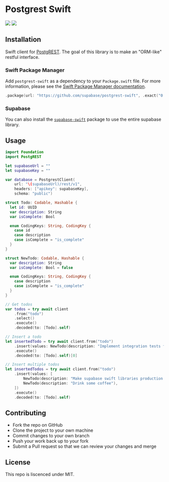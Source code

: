 # Postgrest Swift
[![](https://img.shields.io/endpoint?url=https%3A%2F%2Fswiftpackageindex.com%2Fapi%2Fpackages%2Fsupabase-community%2Fpostgrest-swift%2Fbadge%3Ftype%3Dswift-versions)](https://swiftpackageindex.com/supabase-community/postgrest-swift)
[![](https://img.shields.io/endpoint?url=https%3A%2F%2Fswiftpackageindex.com%2Fapi%2Fpackages%2Fsupabase-community%2Fpostgrest-swift%2Fbadge%3Ftype%3Dplatforms)](https://swiftpackageindex.com/supabase-community/postgrest-swift)

## Installation

Swift client for [PostgREST](https://postgrest.org). The goal of this library is to make an "ORM-like" restful interface. 

### Swift Package Manager

Add `postgrest-swift` as a dependency to your `Package.swift` file. For more information, please see the [Swift Package Manager documentation](https://github.com/apple/swift-package-manager/tree/master/Documentation).

```swift
.package(url: "https://github.com/supabase/postgrest-swift", .exact("0.0.2"))
```

### Supabase

You can also install the [ `supabase-swift`](https://github.com/supabase/supabase-swift) package to use the entire supabase library.

## Usage

```swift
import Foundation
import PostgREST

let supabaseUrl = ""
let supabaseKey = ""

var database = PostgrestClient(
    url: "\(supabaseUrl)/rest/v1",
    headers: ["apikey": supabaseKey],
    schema: "public")

struct Todo: Codable, Hashable {
  let id: UUID
  var description: String
  var isComplete: Bool

  enum CodingKeys: String, CodingKey {
    case id
    case description
    case isComplete = "is_complete"
  }
}

struct NewTodo: Codable, Hashable {
  var description: String
  var isComplete: Bool = false

  enum CodingKeys: String, CodingKey {
    case description
    case isComplete = "is_complete"
  }
}

// Get todos
var todos = try await client
    .from("todo")
    .select()
    .execute()
    .decoded(to: [Todo].self)

// Insert a todo
let insertedTodo = try await client.from("todo")
    .insert(values: NewTodo(description: "Implement integration tests for postgrest-swift"))
    .execute()
    .decoded(to: [Todo].self)[0]

// Insert multiple todos
let insertedTodos = try await client.from("todo")
    .insert(values: [
        NewTodo(description: "Make supabase swift libraries production ready"),
        NewTodo(description: "Drink some coffee"),
    ])
    .execute()
    .decoded(to: [Todo].self)

```

## Contributing

-  Fork the repo on GitHub
-  Clone the project to your own machine
-  Commit changes to your own branch
-  Push your work back up to your fork
-  Submit a Pull request so that we can review your changes and merge

## License

This repo is liscenced under MIT.
